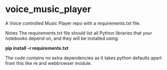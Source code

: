 # voice_music_player
A Voice controlled Music Player repo with a requirements.txt file.

Notes
The requirements.txt file should list all Python libraries that your notebooks depend on, and they will be installed using:

**pip install -r requirements.txt**

The code contains no extra dependencies as it takes python defaults apart from this like re and webbrowser module.
